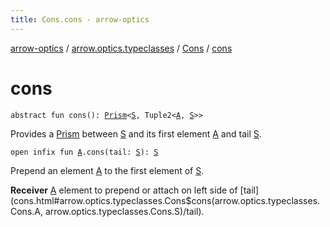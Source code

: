```yaml
---
title: Cons.cons - arrow-optics
---
```


[arrow-optics](../../index.html) / [arrow.optics.typeclasses](../index.html) / [Cons](index.html) / [cons](./cons.html)

# cons

`abstract fun cons(): `[`Prism`](../../arrow.optics/-prism.html)`<`[`S`](index.html#S)`, Tuple2<`[`A`](index.html#A)`, `[`S`](index.html#S)`>>`

Provides a [Prism](../../arrow.optics/-prism.html) between [S](index.html#S) and its first element [A](index.html#A) and tail [S](index.html#S).

`open infix fun `[`A`](index.html#A)`.cons(tail: `[`S`](index.html#S)`): `[`S`](index.html#S)

Prepend an element [A](index.html#A) to the first element of [S](index.html#S).

**Receiver**
[A](index.html#A) element to prepend or attach on left side of [tail](cons.html#arrow.optics.typeclasses.Cons$cons(arrow.optics.typeclasses.Cons.A, arrow.optics.typeclasses.Cons.S)/tail).

